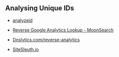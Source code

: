 ## Analysing Unique IDs

- [analyzeid](https://analyzeid.com/)

- [Reverse Google Analytics Lookup - MoonSearch](https://moonsearch.com/analytics)

- [Dnslytics.com/reverse-analytics](https://dnslytics.com/reverse-analytics)

- [SiteSleuth.io](https://www.sitesleuth.io/)